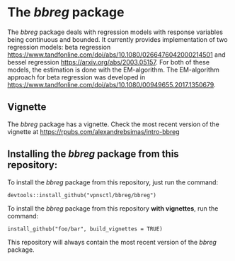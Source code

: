# The *bbreg* package

The *bbreg* package deals with regression models with response variables being continuous
and bounded. It currently provides implementation of two regression models: beta
regression <https://www.tandfonline.com/doi/abs/10.1080/0266476042000214501> and bessel regression <https://arxiv.org/abs/2003.05157>. For both of these models, the estimation is 
done with the EM-algorithm. The EM-algorithm approach for beta regression
was developed in <https://www.tandfonline.com/doi/abs/10.1080/00949655.2017.1350679>.

## Vignette

The *bbreg* package has a vignette. Check the most recent version of the vignette at <https://rpubs.com/alexandrebsimas/intro-bbreg>

## Installing the *bbreg* package from this repository:

To install the *bbreg* package from this repository, just run the command:

```{r}
devtools::install_github("vpnsctl/bbreg/bbreg")
```

To install the *bbreg* package from this repository **with vignettes**, run the command:
```{r}
install_github("foo/bar", build_vignettes = TRUE)
```

This repository will always contain the most recent version of the *bbreg* package.
